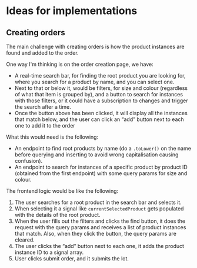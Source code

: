 # Ideas for implementations

## Creating orders

The main challenge with creating orders is how the product instances are found and added to the order.

One way I'm thinking is on the order creation page, we have:

- A real-time search bar, for finding the root product you are looking for, where you search for a product by name, and you can select one.
- Next to that or below it, would be filters, for size and colour (regardless of what that item is grouped by), and a button to search for instances with those filters, or it could have a subscription to changes and trigger the search after a time.
- Once the button above has been clicked, it will display all the instances that match below, and the user can click an “add” button next to each one to add it to the order

What this would need is the following:

- An endpoint to find root products by name (do a `.toLower()` on the name before querying and inserting to avoid wrong capitalisation causing confusion).
- An endpoint to search for instances of a specific product by product ID (obtained from the first endpoint) with some query params for size and colour.

The frontend logic would be like the following:

1. The user searches for a root product in the search bar and selects it.
2. When selecting it a signal like `currentSelectedProduct` gets populated with the details of the root product.
3. When the user fills out the filters and clicks the find button, it does the request with the query params and receives a list of product instances that match. Also, when they click the button, the query params are cleared.
4. The user clicks the “add” button next to each one, it adds the product instance ID to a signal array.
5. User clicks submit order, and it submits the lot.

